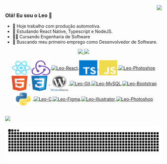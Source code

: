 <img align="right" src="https://visitor-badge.laobi.icu/badge?page_id=oleosb.oleosb"/>

### Olá! Eu sou o Leo 🤙

- 🔭 Hoje trabalho com produção automotiva.
- 🌱 Estudando React Native, Typescript e NodeJS.
- 👨‍🎓 Cursando Engenharia de Software
- 🧐 Buscando meu primeiro emprego como Desenvolvedor de Software.

<div align="center">
  <a href="https://oleosb.github.io/portfolio">
  <img width='48%' src="https://github-readme-stats.vercel.app/api?username=oleosb&show_icons=true&theme=dark&include_all_commits=true&count_private=true"/>
  <img width='48%' src="https://github-readme-stats.vercel.app/api/top-langs/?username=oleosb&layout=compact&langs_count=7&theme=dark"/>
</div>

<div align="center"><br>
  <img align="center" alt="Leo-React" height="50" width="60" src="https://raw.githubusercontent.com/devicons/devicon/master/icons/react/react-original.svg">
  <img align="center" alt="Leo-Redux" height="50" width="60" src="https://raw.githubusercontent.com/devicons/devicon/master/icons/redux/redux-original.svg">
  <img align="center" alt="Leo-React" height="50" width="60" src="https://cdn.jsdelivr.net/gh/devicons/devicon/icons/angularjs/angularjs-plain.svg">
  <img align="center" alt="Leo-Ts" height="50" width="60" src="https://raw.githubusercontent.com/devicons/devicon/master/icons/typescript/typescript-plain.svg">
  <img align="center" alt="Leo-Js" height="50" width="60" src="https://raw.githubusercontent.com/devicons/devicon/master/icons/javascript/javascript-plain.svg">
<img align="center" alt="Leo-Photoshop" height="50" width="60" src="https://cdn.jsdelivr.net/gh/devicons/devicon/icons/php/php-original.svg" />
  <img align="center" alt="Leo-HTML" height="50" width="60" src="https://raw.githubusercontent.com/devicons/devicon/master/icons/html5/html5-original.svg">
  <img align="center" alt="Leo-CSS" height="50" width="60" src="https://raw.githubusercontent.com/devicons/devicon/master/icons/css3/css3-original.svg">
  <img align="center" alt="Leo-Wordpress" height="50" width="60" src="https://raw.githubusercontent.com/devicons/devicon/master/icons/wordpress/wordpress-original.svg">
  <img align="center" alt="Leo-Git" height="50" width="60" src="https://cdn.jsdelivr.net/gh/devicons/devicon/icons/git/git-original.svg" />
  <img align="center" alt="Leo-MySQL" height="50" width="60" src="https://cdn.jsdelivr.net/gh/devicons/devicon/icons/mysql/mysql-original-wordmark.svg" />
  <img align="center" alt="Leo-Bootstrap" height="50" width="60" src="https://cdn.jsdelivr.net/gh/devicons/devicon/icons/bootstrap/bootstrap-original.svg" />
  <img align="center" alt="Leo-Python" height="50" width="60" src="https://raw.githubusercontent.com/devicons/devicon/master/icons/python/python-original.svg">
  <img align="center" alt="Leo-C" height="50" width="60" src="https://cdn.jsdelivr.net/gh/devicons/devicon/icons/c/c-original.svg" />
  <img align="center" alt="Leo-Figma" height="50" width="60" src="https://cdn.jsdelivr.net/gh/devicons/devicon/icons/figma/figma-original.svg" />
  <img align="center" alt="Leo-Illustrator" height="50" width="60" src="https://cdn.jsdelivr.net/gh/devicons/devicon/icons/illustrator/illustrator-plain.svg" />
  <img align="center" alt="Leo-Photoshop" height="50" width="60" src="https://cdn.jsdelivr.net/gh/devicons/devicon/icons/photoshop/photoshop-plain.svg" />
</div>

    
  ##

<div>
  <a href="https://www.linkedin.com/in/oleosb/" target="_blank"><img src="https://img.shields.io/badge/-LinkedIn-%230077B5?style=for-the-badge&logo=linkedin&logoColor=white" target="_blank"></a> 

  ![Snake animation](https://raw.githubusercontent.com/oleosb/oleosb/output/github-contribution-grid-snake.svg)

</div>
